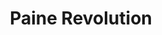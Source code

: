 ---
pid: MX189
title: Paine Revolution
location_transcription: Center City
zipcode: '19143'
outside_phl: 
neighborhood: University City
age: '37'
age_range: 30-39
instagram: 
image_file_name: MX_189.jpg
proposal_transcription: |-
  Statue of Thomas Paine
  The creator of the American Revolution
  Author of Des of lnd
topic: Figure,History
topic_summary: 0, 0
type: Sculpture Statue
keywords_other: 
credit: Michele Judge
image_labels: 
twitter: 
facebook: 
permalink: "/monuments/mx189/"
layout: item-page
---